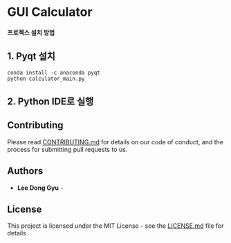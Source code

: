 # GUI Calculator


#### 프로젝스 설치 방법


## 1. Pyqt 설치
```
conda install -c anaconda pyqt
python calculator_main.py
```
## 2. Python IDE로 실행


## Contributing

Please read [CONTRIBUTING.md](https://gist.github.com/PurpleBooth/b24679402957c63ec426) for details on our code of conduct, and the process for submitting pull requests to us.


## Authors

* **Lee Dong Gyu** - 

## License

This project is licensed under the MIT License - see the [LICENSE.md](LICENSE.md) file for details

